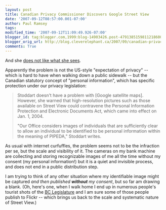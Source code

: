 ```yaml
---
layout: post
title: Canadian Privacy Commissioner Discovers Google Street View
date: '2007-09-12T08:57:00.001-07:00'
author: Paul Ramsey
tags: 
modified_time: '2007-09-12T11:09:49.926-07:00'
blogger_id: tag:blogger.com,1999:blog-14903426.post-4791385159811218600
blogger_orig_url: http://blog.cleverelephant.ca/2007/09/canadian-privacy-commissioner-discovers.html
comments: True
---
```


And she [does not like what she sees](http://canadianpress.google.com/article/ALeqM5ifsEgcJJLJuckEMArWesRJbgQySw).

Apparently the problem is not the US-style "expectation of privacy" -- which is hard to have when walking down a public sidewalk -- but the Canadian statutory concept of "personal information", which has specific protection under our privacy legislation:

> Stoddart doesn't have a problem with [Google satellite maps]. However, she warned that high-resolution pictures such as those available on Street View could contravene the Personal Information Protection and Electronic Documents Act, which came into effect on Jan. 1, 2004.
> 
> "Our Office considers images of individuals that are sufficiently clear to allow an individual to be identified to be personal information within the meaning of PIPEDA," Stoddart writes.

As usual with internet curfuffles, the problem seems not to be the infraction per se, but the scale and visibility of it. The cameras on my bank machine are collecting and storing recognizable images of me all the time without my consent (my personal information!) but it is a quiet and invisible process, and does not end in a public distribution step.

I am trying to think of any other situation where my identifiable image might be captured *and then published **without** my consent*, but so far am drawing a blank.  (Oh, here's one, when I walk home I end up in numerous people's tourist shots of the [BC Legislature](http://www.leg.bc.ca/) and I am sure some of those people publish to Flickr -- which brings us back to the scale and systematic nature of Street View.)